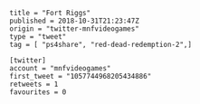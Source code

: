 ```
title = "Fort Riggs"
published = 2018-10-31T21:23:47Z
origin = "twitter-mnfvideogames"
type = "tweet"
tag = [ "ps4share", "red-dead-redemption-2",]

[twitter]
account = "mnfvideogames"
first_tweet = "1057744968205434886"
retweets = 1
favourites = 0
```

<p class='image'><img src='https://mnf.m17s.net/2018/10/31/Dq3dcNcXgAA6FSJ.jpg' alt=''></p>

